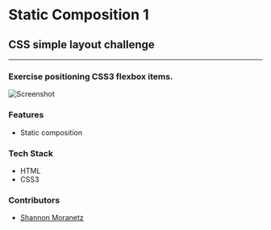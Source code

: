 
# Static Composition 1

## CSS simple layout challenge

* * *

### Exercise positioning CSS3 flexbox items.

![Screenshot](https://i.imgur.com/cmUsMBn.jpg)

### Features

*   Static composition

### Tech Stack

*   HTML
*   CSS3

### Contributors

* [Shannon Moranetz](https://github.com/shannonmoranetz)